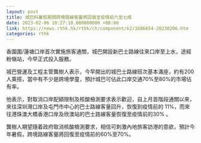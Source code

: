 ```yaml
---
layout: post
title: 城巴料暑假期間跨境路線客量將回復至疫情前六至七成
date: 2023-02-06 10:27:18.000000000 +08:00
link: https://news.rthk.hk/rthk/ch/component/k2/1686654-20230206.htm
categories: rthk
---
```


香園圍/蓮塘口岸首次實施旅客通關，城巴開設新巴士路線往來口岸至上水，途經粉嶺站，今早正式投入服務。

城巴營運及工程主管龔樹人表示，今早開出的城巴士路線班次基本滿座，約有200人乘搭，當中有不少是跨境學童，預計城巴可佔此口岸交通70%至80%的市場佔有率。

他表示，對取消口岸配額限制及核酸檢測要求表示歡迎，自上月首階段通關以來，來往深圳灣口岸及屯門市中心的巴士路線客量回升，恢復到疫情前的 11%，而來往港珠澳大橋香港口岸及欣澳站的巴士路線客量恢復至疫情前的30% 。

龔樹人期望隨着政府取消核酸檢測要求，相信可刺激內地旅客訪港的意欲，預計今年暑假，跨境路線客量將回復至疫情前的60%至70%。
